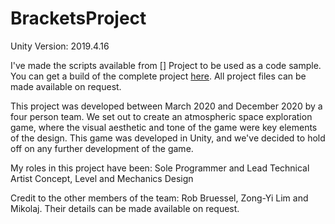 # BracketsProject

Unity Version: 2019.4.16

I've made the scripts available from [] Project to be used as a code sample. You can get a build of the complete project [here](https://drive.google.com/drive/u/1/folders/1FALVlFqc8NRVv0Rt5Vjqaa3eSdKyvzB0?usp=sharing).
All project files can be made available on request.

This project was developed between March 2020 and December 2020 by a four person team. We set out to create an atmospheric space exploration game, where the visual aesthetic and tone of the game were key elements of the design. This game was developed in Unity, and we've decided to hold off on any further development of the game.

My roles in this project have been:
	Sole Programmer and Lead Technical Artist
	Concept, Level and  Mechanics Design
	

Credit to the other members of the team: Rob Bruessel, Zong-Yi Lim and Mikolaj. Their details can be made available on request.
